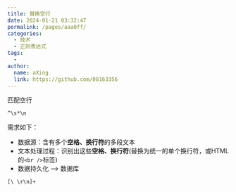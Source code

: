 ```yaml
---
title: 替换空行
date: 2024-01-21 03:32:47
permalink: /pages/aaa0ff/
categories:
  - 技术
  - 正则表达式
tags:
  - 
author: 
  name: aXing
  link: https://github.com/08163356
---
```

匹配空行

```
^\s*\n
```

需求如下：

- 数据源：含有多个**空格、换行符**的多段文本
- 文本处理过程：识别出这些**空格、换行符**(替换为统一的单个换行符，或HTML的`<br />`标签)
- 数据持久化 --> 数据库

```
[\ \r\n]+
```

